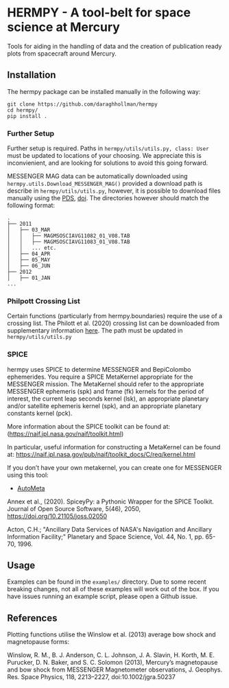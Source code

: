 # HERMPY - A tool-belt for space science at Mercury

Tools for aiding in the handling of data and the creation of publication ready
plots from spacecraft around Mercury.

## Installation

The hermpy package can be installed manually in the following way:

```shell
git clone https://github.com/daraghhollman/hermpy
cd hermpy/
pip install .
```

### Further Setup

Further setup is required. Paths in `hermpy/utils/utils.py, class: User` must
be updated to locations of your choosing. We appreciate this is inconvienient,
and are looking for solutions to avoid this going forward.

MESSENGER MAG data can be automatically downloaded using
`hermpy.utils.Download_MESSENGER_MAG()` provided a download path is describe in
`hermpy/utils/utils.py`, however, it is possible to download files manually
using the
[PDS](https://search-pdsppi.igpp.ucla.edu/search/view/?f=yes&id=pds://PPI/mess-mag-calibrated/data/mso),
[doi](https://doi.org/10.17189/1522385). The directories however should match
the following format:

```
.
├── 2011
│   ├── 03_MAR
│   │   ├── MAGMSOSCIAVG11082_01_V08.TAB
│   │   ├── MAGMSOSCIAVG11083_01_V08.TAB
│   │   ... etc.
│   ├── 04_APR
│   ├── 05_MAY
│   ├── 06_JUN
├── 2012
│   ├── 01_JAN
...
```

### Philpott Crossing List
Certain functions (particularly from hermpy.boundaries) require the use of a
crossing list. The Philott et al. (2020) crossing list can be downloaded from
supplementary information [here](https://doi.org/10.1029/2019JA027544). The
path must be updated in `hermpy/utils/utils.py`

### SPICE
hermpy uses SPICE to determine MESSENGER and BepiColombo ephemerides. You
require a SPICE MetaKernel appropriate for the MESSENGER mission. The
MetaKernel should refer to the appropriate MESSENGER ephemeris (spk) and frame
(fk) kernels for the period of interest, the current leap seconds kernel (lsk),
an appropriate planetary and/or satellite ephemeris kernel (spk), and an
appropriate planetary constants kernel (pck).

More information about the SPICE toolkit can be found at:
(https://naif.jpl.nasa.gov/naif/toolkit.html)

In particular, useful information for constructing a MetaKernel can be found
at: https://naif.jpl.nasa.gov/pub/naif/toolkit_docs/C/req/kernel.html

If you don’t have your own metakernel, you can create one for MESSENGER using
this tool:
- [AutoMeta](https://github.com/mjrutala/AutoMeta)

Annex et al., (2020). SpiceyPy: a Pythonic Wrapper for the SPICE Toolkit.
Journal of Open Source Software, 5(46), 2050,
https://doi.org/10.21105/joss.02050

Acton, C.H.; "Ancillary Data Services of NASA's Navigation and Ancillary
Information Facility;" Planetary and Space Science, Vol. 44, No. 1, pp. 65-70,
1996.

## Usage

Examples can be found in the `examples/` directory. Due to some recent breaking
changes, not all of these examples will work out of the box. If you have issues
running an example script, please open a Github issue.

## References

Plotting functions utilise the Winslow et al. (2013) average bow shock and
magnetopause forms:

Winslow, R. M., B. J. Anderson, C. L. Johnson, J. A. Slavin, H. Korth, M. E.
Purucker, D. N. Baker, and S. C. Solomon (2013), Mercury’s magnetopause and bow
shock from MESSENGER Magnetometer observations, J. Geophys. Res. Space Physics,
118, 2213–2227, doi:10.1002/jgra.50237
